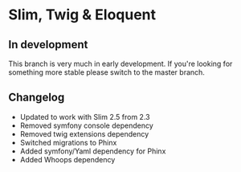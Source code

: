 # Slim, Twig & Eloquent

## In development

This branch is very much in early development.  If you're looking for something more stable please switch to the master branch.

## Changelog

* Updated to work with Slim 2.5 from 2.3
* Removed symfony console dependency
* Removed twig extensions dependency
* Switched migrations to Phinx
* Added symfony/Yaml dependency for Phinx
* Added Whoops dependency

